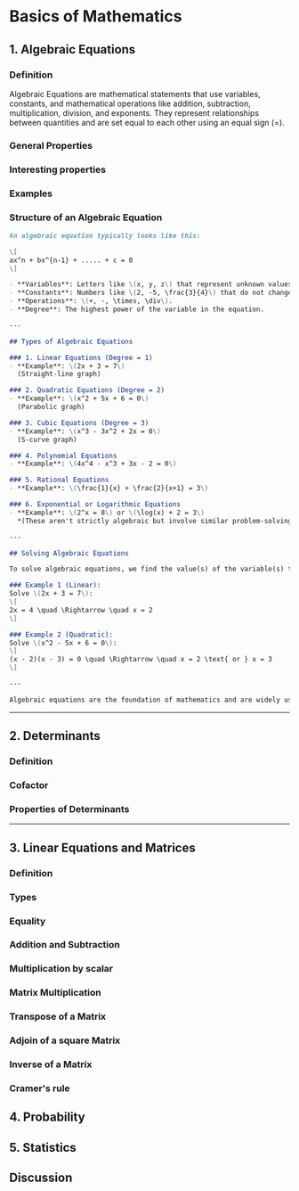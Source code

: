 # Basics of Mathematics

## 1. Algebraic Equations

### Definition 
Algebraic Equations are mathematical statements that use variables, constants, and mathematical operations like addition, 
subtraction, multiplication, division, and exponents. They represent relationships between quantities and are set equal 
to each other using an equal sign (=).

### General Properties

### Interesting properties

### Examples

### Structure of an Algebraic Equation

```markdown
An algebraic equation typically looks like this:

\[
ax^n + bx^{n-1} + ..... + c = 0
\]

- **Variables**: Letters like \(x, y, z\) that represent unknown values.
- **Constants**: Numbers like \(2, -5, \frac{3}{4}\) that do not change.
- **Operations**: \(+, -, \times, \div\).
- **Degree**: The highest power of the variable in the equation.

---

## Types of Algebraic Equations

### 1. Linear Equations (Degree = 1)
- **Example**: \(2x + 3 = 7\)  
  (Straight-line graph)

### 2. Quadratic Equations (Degree = 2)
- **Example**: \(x^2 + 5x + 6 = 0\)  
  (Parabolic graph)

### 3. Cubic Equations (Degree = 3)
- **Example**: \(x^3 - 3x^2 + 2x = 0\)  
  (S-curve graph)

### 4. Polynomial Equations
- **Example**: \(4x^4 - x^3 + 3x - 2 = 0\)

### 5. Rational Equations
- **Example**: \(\frac{1}{x} + \frac{2}{x+1} = 3\)

### 6. Exponential or Logarithmic Equations
- **Example**: \(2^x = 8\) or \(\log(x) + 2 = 3\)  
  *(These aren't strictly algebraic but involve similar problem-solving techniques.)*

---

## Solving Algebraic Equations

To solve algebraic equations, we find the value(s) of the variable(s) that satisfy the equation.

### Example 1 (Linear):
Solve \(2x + 3 = 7\):
\[
2x = 4 \quad \Rightarrow \quad x = 2
\]

### Example 2 (Quadratic):
Solve \(x^2 - 5x + 6 = 0\):
\[
(x - 2)(x - 3) = 0 \quad \Rightarrow \quad x = 2 \text{ or } x = 3
\]

---

Algebraic equations are the foundation of mathematics and are widely used in physics, engineering, finance, and many other fields!
```

--------
## 2. Determinants

### Definition


### Cofactor


### Properties of Determinants

-------
## 3. Linear Equations and Matrices

### Definition

### Types

### Equality

### Addition and Subtraction

### Multiplication by scalar

### Matrix Multiplication

### Transpose of a Matrix

### Adjoin of a square Matrix

### Inverse of a Matrix

### Cramer's rule


## 4. Probability

## 5. Statistics

## Discussion